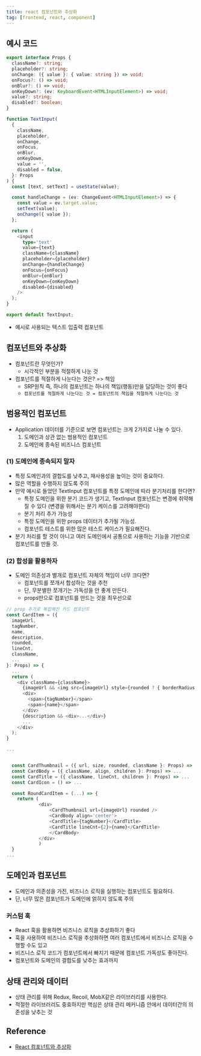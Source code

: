 ```yaml
---
title: react 컴포넌트와 추상화
tag: [frontend, react, component]
---
```

## 예시 코드
```typescript
export interface Props {
  className?: string;
  placeholder?: string;
  onChange: ({ value }: { value: string }) => void;
  onFocus?: () => void;
  onBlur?: () => void;
  onKeyDown?: (ev: KeyboardEvent<HTMLInputElement>) => void;
  value?: string;
  disabled?: boolean;
}

function TextInput(
  {
    className,
    placeholder,
    onChange,
    onFocus,
    onBlur,
    onKeyDown,
    value = '',
    disabled = false,
  }: Props
) {
  const [text, setText] = useState(value);

  const handleChange = (ev: ChangeEvent<HTMLInputElement>) => {
    const value = ev.target.value;
    setText(value);
    onChange({ value });
  };

  return (
    <input
      type='text'
      value={text}
      className={className}
      placeholder={placeholder}
      onChange={handleChange}
      onFocus={onFocus}
      onBlur={onBlur}
      onKeyDown={onKeyDown}
      disabled={disabled}
    />
  );
}

export default TextInput;
```
- 예시로 사용되는 텍스트 입출력 컴포넌트

## 컴포넌트와 추상화
- 컴포넌트란 무엇인가?
  - 시각적인 부분을 적절하게 나눈 것
- 컴포넌트를 적절하게 나눈다는 것은? => 책임
  - SRP원칙 즉, 하나의 컴포넌트는 하나의 책임(행동)만을 담당하는 것이 좋다
  - `컴포넌트를 적절하게 나눈다는 것 = 컴포넌트의 책임을 적절하게 나눈다는 것`

## 범용적인 컴포넌트
- Application 데이터를 기준으로 보면 컴포넌트는 크게 2가지로 나눌 수 있다.
  1. 도메인과 상관 없는 범용적인 컴포넌트
  2. 도메인에 종속된 비즈니스 컴포넌트

### (1) 도메인에 종속되지 말자
- 특정 도메인과의 결합도를 낮추고, 재사용성을 높이는 것이 중요하다.
- 많은 역할을 수행하지 않도록 주의
- 만약 예시로 들었던 TextInput 컴포넌트를 특정 도메인에 따라 분기처리를 한다면?
  - 특정 도메인을 위한 분기 코드가 생기고, TextInput 컴포넌트는 변경에 취약해질 수 있다 (변경을 위해서는 분기 케이스를 고려해야한다)
  - 분기 처리 추가 가능성
  - 특정 도메인을 위한 props 데이터가 추가될 가능성.
  - 컴포넌트 테스트를 위한 많은 테스트 케이스가 필요해진다.
- 분기 처리를 할 것이 아니고 여러 도메인에서 공통으로 사용하는 기능을 기반으로 컴포넌트를 만들 것.

### (2) 합성을 활용하자
- 도메인 의존성과 별개로 컴포넌트 자체의 책임이 너무 크다면?
  - 컴포넌트를 쪼개서 합성하는 것을 추천
  - 단, 무분별한 쪼개기는 가독성을 안 좋게 만든다.
  - props만으로 컴포넌트를 만드는 것을 최우선으로
```typescript
// prop 추가로 복잡해진 카드 컴포넌트
const CardItem = ({ 
  imageUrl, 
  tagNumber, 
  name,
  description,
  rounded,
  lineCnt,
  className,
  ...
}: Props) => {
  ...
  return (
    <div className={className}>
      {imageUrl && <img src={imageUrl} style={rounded ? { borderRadius: '50%' } : undefined}/>}
      <div>
        <span>{tagNumber}</span>
        <span>{name}</span>
      </div>
      {description && <div>...</div>}
      ...
    </div>
  );
}

...


  const CardThumbnail = ({ url, size, rounded, className }: Props) => ...
  const CardBody = ({ className, align, children }: Props) => ...
  const CardTitle = ({ className, lineCnt, children }: Props) => ...
  const CardIcon = () => ...

  const RoundCardItem = (...) => {
    return (
            <div>
                <CardThumbnail url={imageUrl} rounded />
                <CardBody align='center'>
                <CardTitle>{tagNumber}</CardTitle>
                <CardTitle lineCnt={2}>{name}</CardTitle>
                </CardBody>
            </div>
            )
  }
...
```

## 도메인과 컴포넌트
- 도메인과 의존성을 가진, 비즈니스 로직을 실행하는 컴포넌트도 필요하다.
- 단, 너무 많은 컴포넌트가 도메인에 얽히지 않도록 주의

### 커스텀 훅
- React 훅을 활용하면 비즈니스 로직을 추상화하기 좋다
- 훅을 사용하여 비즈니스 로직을 추상화하면 여러 컴포넌트에서 비즈니스 로직을 수행할 수도 있고
- 비즈니스 로직 코드가 컴포넌트에서 빠지기 때문에 컴포넌트 가독성도 좋아진다.
- 컴포넌트와 도메인의 결합도를 낮추는 효과까지

## 상태 관리와 데이터
- 상태 관리를 위해 Redux, Recoil, MobX같은 라이브러리를 사용한다.
- 적절한 라이브러리도 중효하지만 핵심은 상태 관리 메커니즘 안에서 데이터간의 의존성을 낮추는 것

## Reference
- [React 컴포넌트와 추상화](https://fe-developers.kakaoent.com/2022/221020-component-abstraction/)
